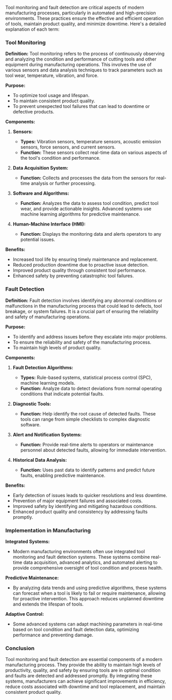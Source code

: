 Tool monitoring and fault detection are critical aspects of modern manufacturing processes, particularly in automated and high-precision environments. These practices ensure the effective and efficient operation of tools, maintain product quality, and minimize downtime. Here's a detailed explanation of each term:

### Tool Monitoring

**Definition:**
Tool monitoring refers to the process of continuously observing and analyzing the condition and performance of cutting tools and other equipment during manufacturing operations. This involves the use of various sensors and data analysis techniques to track parameters such as tool wear, temperature, vibration, and force.

**Purpose:**
- To optimize tool usage and lifespan.
- To maintain consistent product quality.
- To prevent unexpected tool failures that can lead to downtime or defective products.

**Components:**
1. **Sensors:**
   - **Types:** Vibration sensors, temperature sensors, acoustic emission sensors, force sensors, and current sensors.
   - **Function:** These sensors collect real-time data on various aspects of the tool's condition and performance.

2. **Data Acquisition System:**
   - **Function:** Collects and processes the data from the sensors for real-time analysis or further processing.

3. **Software and Algorithms:**
   - **Function:** Analyzes the data to assess tool condition, predict tool wear, and provide actionable insights. Advanced systems use machine learning algorithms for predictive maintenance.

4. **Human-Machine Interface (HMI):**
   - **Function:** Displays the monitoring data and alerts operators to any potential issues.

**Benefits:**
- Increased tool life by ensuring timely maintenance and replacement.
- Reduced production downtime due to proactive issue detection.
- Improved product quality through consistent tool performance.
- Enhanced safety by preventing catastrophic tool failures.

### Fault Detection

**Definition:**
Fault detection involves identifying any abnormal conditions or malfunctions in the manufacturing process that could lead to defects, tool breakage, or system failures. It is a crucial part of ensuring the reliability and safety of manufacturing operations.

**Purpose:**
- To identify and address issues before they escalate into major problems.
- To ensure the reliability and safety of the manufacturing process.
- To maintain high levels of product quality.

**Components:**
1. **Fault Detection Algorithms:**
   - **Types:** Rule-based systems, statistical process control (SPC), machine learning models.
   - **Function:** Analyze data to detect deviations from normal operating conditions that indicate potential faults.

2. **Diagnostic Tools:**
   - **Function:** Help identify the root cause of detected faults. These tools can range from simple checklists to complex diagnostic software.

3. **Alert and Notification Systems:**
   - **Function:** Provide real-time alerts to operators or maintenance personnel about detected faults, allowing for immediate intervention.

4. **Historical Data Analysis:**
   - **Function:** Uses past data to identify patterns and predict future faults, enabling predictive maintenance.

**Benefits:**
- Early detection of issues leads to quicker resolutions and less downtime.
- Prevention of major equipment failures and associated costs.
- Improved safety by identifying and mitigating hazardous conditions.
- Enhanced product quality and consistency by addressing faults promptly.

### Implementation in Manufacturing

**Integrated Systems:**
- Modern manufacturing environments often use integrated tool monitoring and fault detection systems. These systems combine real-time data acquisition, advanced analytics, and automated alerting to provide comprehensive oversight of tool condition and process health.

**Predictive Maintenance:**
- By analyzing data trends and using predictive algorithms, these systems can forecast when a tool is likely to fail or require maintenance, allowing for proactive intervention. This approach reduces unplanned downtime and extends the lifespan of tools.

**Adaptive Control:**
- Some advanced systems can adapt machining parameters in real-time based on tool condition and fault detection data, optimizing performance and preventing damage.

### Conclusion

Tool monitoring and fault detection are essential components of a modern manufacturing process. They provide the ability to maintain high levels of productivity, quality, and safety by ensuring tools are in optimal condition and faults are detected and addressed promptly. By integrating these systems, manufacturers can achieve significant improvements in efficiency, reduce costs associated with downtime and tool replacement, and maintain consistent product quality.